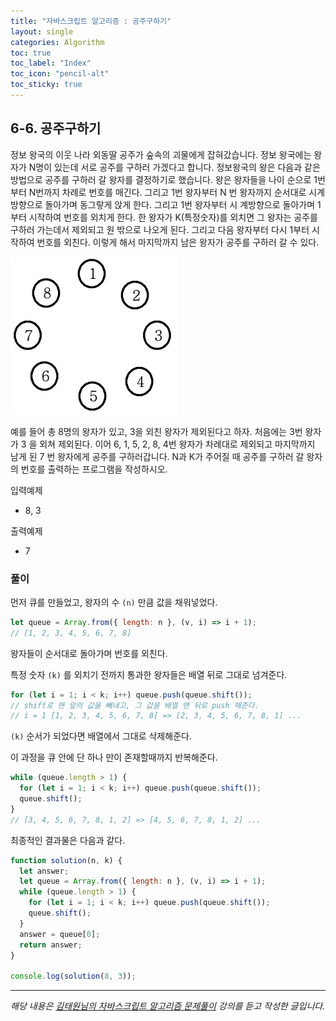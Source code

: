 ```yaml
---
title: "자바스크립트 알고리즘 : 공주구하기"
layout: single
categories: Algorithm
toc: true
toc_label: "Index"
toc_icon: "pencil-alt"
toc_sticky: true
---
```


## 6-6. 공주구하기

정보 왕국의 이웃 나라 외동딸 공주가 숲속의 괴물에게 잡혀갔습니다.
정보 왕국에는 왕자가 N명이 있는데 서로 공주를 구하러 가겠다고 합니다. 정보왕국의 왕은
다음과 같은 방법으로 공주를 구하러 갈 왕자를 결정하기로 했습니다.
왕은 왕자들을 나이 순으로 1번부터 N번까지 차례로 번호를 매긴다. 그리고 1번 왕자부터 N
번 왕자까지 순서대로 시계 방향으로 돌아가며 동그랗게 앉게 한다. 그리고 1번 왕자부터 시
계방향으로 돌아가며 1부터 시작하여 번호를 외치게 한다. 한 왕자가 K(특정숫자)를 외치면 그
왕자는 공주를 구하러 가는데서 제외되고 원 밖으로 나오게 된다. 그리고 다음 왕자부터 다시
1부터 시작하여 번호를 외친다.
이렇게 해서 마지막까지 남은 왕자가 공주를 구하러 갈 수 있다.

![3](/assets/images/algorithm/Algo606-00001.png)

예를 들어 총 8명의 왕자가 있고, 3을 외친 왕자가 제외된다고 하자. 처음에는 3번 왕자가 3
을 외쳐 제외된다. 이어 6, 1, 5, 2, 8, 4번 왕자가 차례대로 제외되고 마지막까지 남게 된 7
번 왕자에게 공주를 구하러갑니다.
N과 K가 주어질 때 공주를 구하러 갈 왕자의 번호를 출력하는 프로그램을 작성하시오.

입력예제

- 8, 3

출력예제

- 7

### 풀이

먼저 큐를 만들었고, 왕자의 수 `(n)` 만큼 값을 채워넣었다.

```jsx
let queue = Array.from({ length: n }, (v, i) => i + 1);
// [1, 2, 3, 4, 5, 6, 7, 8]
```

왕자들이 순서대로 돌아가며 번호를 외친다.

특정 숫자 `(k)` 를 외치기 전까지 통과한 왕자들은 배열 뒤로 그대로 넘겨준다.

```jsx
for (let i = 1; i < k; i++) queue.push(queue.shift());
// shift로 맨 앞의 값을 빼내고, 그 값을 배열 맨 뒤로 push 해준다.
// i = 1 [1, 2, 3, 4, 5, 6, 7, 8] => [2, 3, 4, 5, 6, 7, 8, 1] ...
```

`(k)` 순서가 되었다면 배열에서 그대로 삭제해준다.

이 과정을 큐 안에 단 하나 만이 존재할때까지 반복해준다.

```jsx
while (queue.length > 1) {
  for (let i = 1; i < k; i++) queue.push(queue.shift());
  queue.shift();
}
// [3, 4, 5, 6, 7, 8, 1, 2] => [4, 5, 6, 7, 8, 1, 2] ...
```

최종적인 결과물은 다음과 같다.

```jsx
function solution(n, k) {
  let answer;
  let queue = Array.from({ length: n }, (v, i) => i + 1);
  while (queue.length > 1) {
    for (let i = 1; i < k; i++) queue.push(queue.shift());
    queue.shift();
  }
  answer = queue[0];
  return answer;
}

console.log(solution(8, 3));
```

---

_해당 내용은 [김태원님의 자바스크립트 알고리즘 문제풀이](https://www.inflearn.com/course/%EC%9E%90%EB%B0%94%EC%8A%A4%ED%81%AC%EB%A6%BD%ED%8A%B8-%EC%95%8C%EA%B3%A0%EB%A6%AC%EC%A6%98-%EB%AC%B8%EC%A0%9C%ED%92%80%EC%9D%B4/dashboard) 강의를 듣고 작성한 글입니다._
